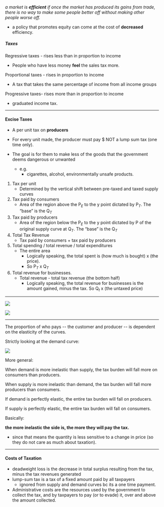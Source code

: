 
*a market is **efficient** if once the market has produced its gains from trade, there is no way to make some people better off without making other people worse off.*

* a policy that promotes equity can come at the cost of **decreased** efficiency.

##### Taxes

Regressive taxes - rises less than in proportion to income
* People who have less money **feel** the sales tax more.

Proportional taxes  - rises in proportion to income
* A tax that takes the same percentage of income from all income groups

Progressive taxes- rises more than in proportion to income
* graduated income tax.

---
#### Excise Taxes
* A per unit tax on **producers**

* For every unit made, the producer must pay $ NOT a lump sum tax (one time only).
* The goal is for them to make less of the goods that the government deems dangerous or unwanted
	* e.g.
		* cigarettes, alcohol, environmentally unsafe products.


1. Tax per unit
	* Determined by the vertical shift between pre-taxed and taxed supply curves
2. Tax paid by consumers
	* Area of the region above the P$_E$ to the y point dictated by P$_T$. The “base” is the Q$_T$
3. Tax paid by producers
	* Area of the region below the P$_E$ to the y point dictated by P of the original supply curve at Q$_T$. The “base” is the Q$_T$
4. Total Tax Revenue
	* Tax paid by consumers + tax paid by producers
5. Total spending / total revenue / total expenditures
	* The entire area
		* Logically speaking, the total spent is (how much is bought) x (the price).
		* So P$_T$ x Q$_T$ 
1. Total revenue for businesses.
	* Total revenue  - total tax revenue (the bottom half)
		* Logically speaking, the total revenue for businesses is the amount gained, minus the tax. So Q$_t$ x (the untaxed price)

---
**![](https://lh7-rt.googleusercontent.com/docsz/AD_4nXfFlB34-21yvlSRTVPnkoe5I_vcy0R9ksnnqwCEcVA-QotA7AntjR0dRiB0EvQP6qhHzrxWr86aJ-Q27zgP1xyB7JXNx-lXWNMHbBKbQJjmh1EetypbwuG6j1HFXm6RVTUku7NnKWitsi_EUEdCVGf-834?key=mVF1W1TrBFF1vodp-5EllQ)**

**![](https://lh7-rt.googleusercontent.com/docsz/AD_4nXeXi4DqVqbj0wGpUSzjRcX-SN_5aAAPewTsM-5-ehfLhSEwnstLkHvTC_R4Q9vTkaBKdvjnWMpJO3mwpKg1Jiplh7himb578wkm0g5qrNPB3cQvll6mShmWD5FXwHSgtbl-Qxw59GMsYd8xN0uAR1oDlD0P?key=mVF1W1TrBFF1vodp-5EllQ)**


---
The proportion of who pays -- the customer and producer -- is dependent on the elasticity of the curves.


Strictly looking at the demand curve: 

**![](https://lh7-rt.googleusercontent.com/docsz/AD_4nXcm8yyeRakwsAIOfHb3o9JcVuZzzIKLDQfpcleXU_o_mPeg9TrxniwkYqaOKxhyVg79tEvWlr3jJcs1VAAieW81298giozu2tr3fxwGvbnLeIzCS9XfuUIMwLsiUeBtYBrFCCx7fsCgW8vXlQqOy2oFDeVW?key=mVF1W1TrBFF1vodp-5EllQ)**

More general:

When demand is more inelastic than supply, the tax burden will fall more on consumers than producers.

When supply is more inelastic than demand, the tax burden will fall more producers than consumers.

If demand is perfectly elastic, the entire tax burden will fall on producers.

If supply is perfectly elastic, the entire tax burden will fall on consumers. ​

Basically:

**the more inelastic the side is, the more they will pay the tax.**
* since that means the quantity is less sensitive to a change in price (so they do not care as much about taxation).

---
#### Costs of Taxation

* deadweight loss is the decrease in total surplus resulting from the tax, minus the tax revenues generated
* lump-sum tax is a tax of a fixed amount paid by all taxpayers
	* ignored from supply and demand curves bc its a one time payment.
* Administrative costs are the resources used by the government to collect the tax, and by taxpayers to pay (or to evade) it, over and above the amount collected.









